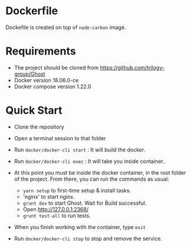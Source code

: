 # Dockerfile
 Dockefile is created on top of `node:carbon` image.
 # Requirements
 - The project should be cloned from https://github.com/trilogy-group/Ghost
 - Docker version 18.06.0-ce
 - Docker compose version 1.22.0
  
# Quick Start
- Clone the repository
- Open a terminal session to that folder
- Run `docker/docker-cli start` : It will build the docker.
- Run `docker/docker-cli exec` :  It will take you inside container..
- At this point you must be inside the docker container, in the root folder of the project. From there, you can run the commands as usual:
	- `yarn setup` to first-time setup & install tasks.
	- 'nginx' to start nginx.
	- `grunt dev` to start Ghost. Wait for Build successful.
	-  Open http://127.0.0.1:2368/
	- `grunt test-all` to run tests.

	
- When you finish working with the container, type `exit`
- Run `docker/docker-cli stop` to stop and remove the service.
 
